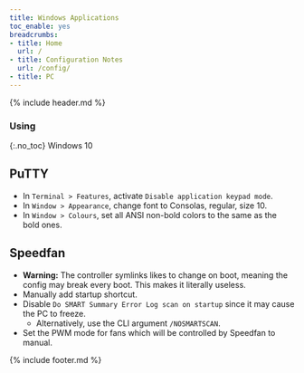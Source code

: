 ```yaml
---
title: Windows Applications
toc_enable: yes
breadcrumbs:
- title: Home
  url: /
- title: Configuration Notes
  url: /config/
- title: PC
---
```

{% include header.md %}

### Using
{:.no_toc}
Windows 10

## PuTTY

- In `Terminal > Features`, activate `Disable application keypad mode`.
- In `Window > Appearance`, change font to Consolas, regular, size 10.
- In `Window > Colours`, set all ANSI non-bold colors to the same as the bold ones.

## Speedfan

- **Warning:** The controller symlinks likes to change on boot, meaning the config may break every boot. This makes it literally useless.
- Manually add startup shortcut.
- Disable `Do SMART Summary Error Log scan on startup` since it may cause the PC to freeze.
  - Alternatively, use the CLI argument `/NOSMARTSCAN`.
- Set the PWM mode for fans which will be controlled by Speedfan to manual.

{% include footer.md %}
